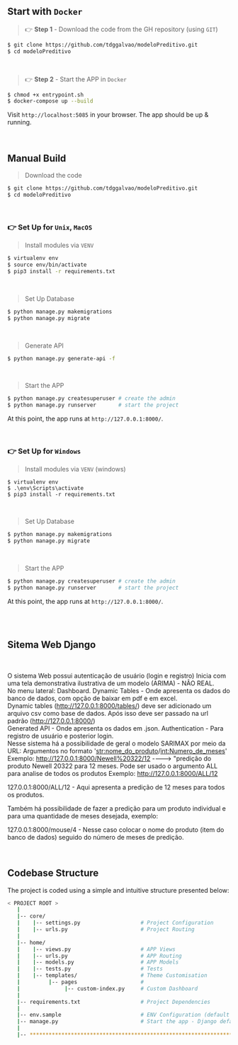 ## Start with `Docker`

> 👉 **Step 1** - Download the code from the GH repository (using `GIT`) 

```bash
$ git clone https://github.com/tdggalvao/modeloPreditivo.git
$ cd modeloPreditivo
```

<br />

> 👉 **Step 2** - Start the APP in `Docker`

```bash
$ chmod +x entrypoint.sh
$ docker-compose up --build 
```

Visit `http://localhost:5085` in your browser. The app should be up & running.

<br />


## Manual Build

> Download the code 

```bash
$ git clone https://github.com/tdggalvao/modeloPreditivo.git
$ cd modeloPreditivo
```

<br />

### 👉 Set Up for `Unix`, `MacOS` 

> Install modules via `VENV`  

```bash
$ virtualenv env
$ source env/bin/activate
$ pip3 install -r requirements.txt
```

<br />

> Set Up Database

```bash
$ python manage.py makemigrations
$ python manage.py migrate
```

<br />

> Generate API

```bash
$ python manage.py generate-api -f
```

<br />

> Start the APP

```bash
$ python manage.py createsuperuser # create the admin
$ python manage.py runserver       # start the project
```

At this point, the app runs at `http://127.0.0.1:8000/`. 

<br />

### 👉 Set Up for `Windows` 

> Install modules via `VENV` (windows) 

```
$ virtualenv env
$ .\env\Scripts\activate
$ pip3 install -r requirements.txt
```

<br />

> Set Up Database

```bash
$ python manage.py makemigrations
$ python manage.py migrate
```

<br />

> Start the APP

```bash
$ python manage.py createsuperuser # create the admin
$ python manage.py runserver       # start the project
```


At this point, the app runs at `http://127.0.0.1:8000/`. 

<br />

<br />

## Sitema Web Django

<br />

O sistema Web possui autenticação de usuário (login e registro)
Inicia com uma tela demonstrativa ilustrativa de um modelo (ARIMA) - NÂO REAL.
<br />
No menu lateral:
Dashboard.
Dynamic Tables - Onde apresenta os dados do banco de dados, com opção de baixar em pdf e em excel.
<br />
Dynamic tables (http://127.0.0.1:8000/tables/) deve ser adicionado um arquivo csv como base de dados. Após isso deve ser passado na url padrão (http://127.0.0.1:8000/) 
<br />
Generated API - Onde apresenta os dados em .json.
Authentication - Para registro de usuário e posterior login.
<br />
Nesse sistema há a possibilidade de geral o modelo SARIMAX por meio da URL:
Argumentos no formato '<str:nome_do_produto>/<int:Numero_de_meses>'
<br />
Exemplo: http://127.0.0.1:8000/Newell%20322/12 ----> "predição do produto Newell 20322 para 12 meses.
Pode ser usado o argumento ALL para analise de todos os produtos
Exemplo: http://127.0.0.1:8000/ALL/12

127.0.0.1:8000/ALL/12 - Aqui apresenta a predição de 12 meses para todos os produtos.

Também há possibilidade de fazer a predição para um produto individual e para uma quantidade de meses desejada, exemplo:

127.0.0.1:8000/mouse/4 - Nesse caso colocar o nome do produto (item do banco de dados) seguido do número de meses de predição.

<br />

## Codebase Structure

The project is coded using a simple and intuitive structure presented below:

```bash
< PROJECT ROOT >
   |
   |-- core/                            
   |    |-- settings.py                   # Project Configuration  
   |    |-- urls.py                       # Project Routing
   |
   |-- home/
   |    |-- views.py                      # APP Views 
   |    |-- urls.py                       # APP Routing
   |    |-- models.py                     # APP Models 
   |    |-- tests.py                      # Tests  
   |    |-- templates/                    # Theme Customisation 
   |         |-- pages                    # 
   |              |-- custom-index.py     # Custom Dashboard      
   |
   |-- requirements.txt                   # Project Dependencies
   |
   |-- env.sample                         # ENV Configuration (default values)
   |-- manage.py                          # Start the app - Django default start script
   |
   |-- ************************************************************************
```
